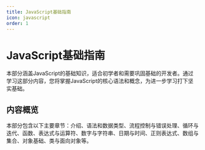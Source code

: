 ```yaml
---
title: JavaScript基础指南
icon: javascript
order: 1
---
```


# JavaScript基础指南

本部分涵盖JavaScript的基础知识，适合初学者和需要巩固基础的开发者。通过学习这部分内容，您将掌握JavaScript的核心语法和概念，为进一步学习打下坚实基础。

## 内容概览

本部分包含以下主要章节：介绍、语法和数据类型、流程控制与错误处理、循环与迭代、函数、表达式与运算符、数字与字符串、日期与时间、正则表达式、数组与集合、对象基础、类与面向对象等。

